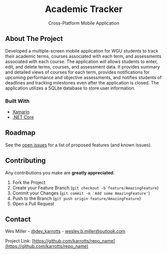 <h1 align="center">Academic Tracker</h1>
  <p align="center">
    Cross-Platform Mobile Application
  </p>
</p>

<!-- ABOUT THE PROJECT -->
## About The Project

Developed a multiple-screen mobile application for WGU students to track their academic terms, courses associated with each term, and assessments associated with each course. The application will allows students to enter, edit, and delete terms, courses, and assessment data. It provides summary and detailed views of courses for each term, provides notifications for upcoming performance and objective assessments, and notifies students of deadlines and tracking milestones even after the application is closed. The application utilizes a SQLite database to store user information.

### Built With
* [Xamarin](https://dotnet.microsoft.com/apps/aspnet)
* [.NET Core](https://dotnet.microsoft.com/apps/aspnet/web-apps/blazor)

<!-- ROADMAP -->
## Roadmap

See the [open issues](https://github.com/Karrotts/WGU-Academic-Tracker/issues) for a list of proposed features (and known issues).



<!-- CONTRIBUTING -->
## Contributing

Any contributions you make are **greatly appreciated**.

1. Fork the Project
2. Create your Feature Branch (`git checkout -b feature/AmazingFeature`)
3. Commit your Changes (`git commit -m 'Add some AmazingFeature'`)
4. Push to the Branch (`git push origin feature/AmazingFeature`)
5. Open a Pull Request

<!-- CONTACT -->
## Contact

Wes Miller - [@dev_karrotts](https://twitter.com/dev_karrotts) - wesley.b.miller@outlook.com

Project Link: [https://github.com/karrotts/repo_name](https://github.com/karrotts/repo_name)
